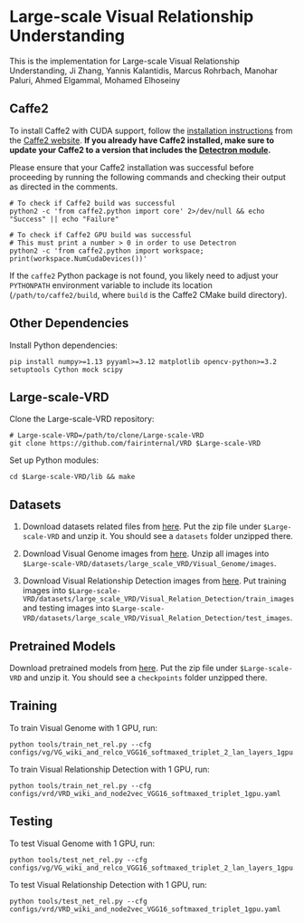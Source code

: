 # Large-scale Visual Relationship Understanding

This is the implementation for Large-scale Visual Relationship Understanding, Ji Zhang, Yannis Kalantidis, Marcus Rohrbach, Manohar Paluri, Ahmed Elgammal, Mohamed Elhoseiny


## Caffe2

To install Caffe2 with CUDA support, follow the [installation instructions](https://caffe2.ai/docs/getting-started.html) from the [Caffe2 website](https://caffe2.ai/). **If you already have Caffe2 installed, make sure to update your Caffe2 to a version that includes the [Detectron module](https://github.com/caffe2/caffe2/tree/master/modules/detectron).**

Please ensure that your Caffe2 installation was successful before proceeding by running the following commands and checking their output as directed in the comments.

```
# To check if Caffe2 build was successful
python2 -c 'from caffe2.python import core' 2>/dev/null && echo "Success" || echo "Failure"

# To check if Caffe2 GPU build was successful
# This must print a number > 0 in order to use Detectron
python2 -c 'from caffe2.python import workspace; print(workspace.NumCudaDevices())'
```

If the `caffe2` Python package is not found, you likely need to adjust your `PYTHONPATH` environment variable to include its location (`/path/to/caffe2/build`, where `build` is the Caffe2 CMake build directory).

## Other Dependencies

Install Python dependencies:

```
pip install numpy>=1.13 pyyaml>=3.12 matplotlib opencv-python>=3.2 setuptools Cython mock scipy
```

## Large-scale-VRD

Clone the Large-scale-VRD repository:

```
# Large-scale-VRD=/path/to/clone/Large-scale-VRD
git clone https://github.com/fairinternal/VRD $Large-scale-VRD
```

Set up Python modules:

```
cd $Large-scale-VRD/lib && make
```

## Datasets

1. Download datasets related files from [here](https://drive.google.com/open?id=1GCrVsCOozT_MO5H96OeeLm0q5N5FVTnX). Put the zip file under `$Large-scale-VRD` and unzip it. You should see a `datasets` folder unzipped there.

2. Download Visual Genome images from [here](http://visualgenome.org/api/v0/api_home.html). Unzip all images into `$Large-scale-VRD/datasets/large_scale_VRD/Visual_Genome/images`.

3. Download Visual Relationship Detection images from [here](https://cs.stanford.edu/people/ranjaykrishna/vrd/). Put training images into `$Large-scale-VRD/datasets/large_scale_VRD/Visual_Relation_Detection/train_images` and testing images into `$Large-scale-VRD/datasets/large_scale_VRD/Visual_Relation_Detection/test_images`.

## Pretrained Models

Download pretrained models from [here](https://drive.google.com/open?id=1GCrVsCOozT_MO5H96OeeLm0q5N5FVTnX). Put the zip file under `$Large-scale-VRD` and unzip it. You should see a `checkpoints` folder unzipped there.

## Training

To train Visual Genome with 1 GPU, run:

```
python tools/train_net_rel.py --cfg configs/vg/VG_wiki_and_relco_VGG16_softmaxed_triplet_2_lan_layers_1gpu.yaml
```

To train Visual Relationship Detection with 1 GPU, run:

```
python tools/train_net_rel.py --cfg configs/vrd/VRD_wiki_and_node2vec_VGG16_softmaxed_triplet_1gpu.yaml
```

## Testing

To test Visual Genome with 1 GPU, run:

```
python tools/test_net_rel.py --cfg configs/vg/VG_wiki_and_relco_VGG16_softmaxed_triplet_2_lan_layers_1gpu.yaml 
```

To test Visual Relationship Detection with 1 GPU, run:

```
python tools/test_net_rel.py --cfg configs/vrd/VRD_wiki_and_node2vec_VGG16_softmaxed_triplet_1gpu.yaml
```